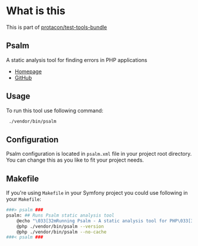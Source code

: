 # What is this

This is part of [protacon/test-tools-bundle](https://packagist.org/packages/protacon/test-tools-bundle)

## Psalm

A static analysis tool for finding errors in PHP applications

* [Homepage](https://getpsalm.org/)
* [GitHub](https://github.com/vimeo/psalm)

## Usage

To run this tool use following command:

```bash
 ./vendor/bin/psalm
```

## Configuration

Psalm configuration is located in `psalm.xml` file in your project root directory. You can change this
as you like to fit your project needs.

## Makefile 

If you're using `Makefile` in your Symfony project you could use following in your `Makefile`:

```bash
###> psalm ###
psalm: ## Runs Psalm static analysis tool
	@echo "\033[32mRunning Psalm - A static analysis tool for PHP\033[39m"
	@php ./vendor/bin/psalm --version
	@php ./vendor/bin/psalm --no-cache
###< psalm ###
```
